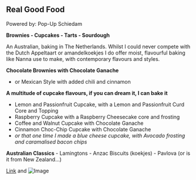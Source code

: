 ## Real Good Food
Powered by: Pop-Up Schiedam

**Brownies - Cupcakes - Tarts - Sourdough**

An Australian, baking in The Netherlands. Whilst I could never compete with the Dutch Appeltaart or amandelkoekjes I do offer moist, flavourful baking like Nanna use to make, with contemporary flavours and styles. 

**Chocolate Brownies with Chocolate Ganache**
  - or Mexican Style with added chili and cinnamon
  
**A multitude of cupcake flavours, if you can dream it, I can bake it**
  - Lemon and Passionfruit Cupcake, with a Lemon and Passionfruit Curd Core and Topping
  - Raspberry Cupcake with a Raspberry Cheesecake core and frosting
  - Coffee and Walnut Cupcake with Chocolate Ganache
  - Cinnamon Choc-Chip Cupcake with Chocolate Ganache
  - *or that one time I made a blue cheese cupcake, with Avocado frosting and caramalised bacon chips*
  
  **Australian Classics**
    - Lamingtons
    - Anzac Biscuits (koekjes)
    - Pavlova (or is it from New Zealand...)


[Link](instagram.com/popupschiedam) and ![Image](src)

